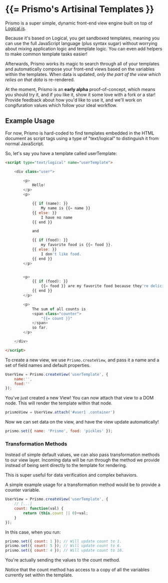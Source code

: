 # {{= Prismo's Artisinal Templates }}

Prismo is a super simple, dynamic front-end view engine built on top of [Logical.js](https://github.com/Yuffster/logical).

Because it's based on Logical, you get sandboxed templates, meaning you can use the full JavaScript language (plus syntax sugar) without worrying about mixing application logic and template logic.  You can even add helpers to make common template tasks easier!

Afterwards, Prismo works its magic to search through all of your templates and automatically compose your front-end views based on the variables within the templates.  When data is updated, *only the part of the view which relies on that data* is re-rendered.

At the moment, Prismo is an **early alpha** proof-of-concept, which means you should try it, and if you like it, show it some love with a fork or a star!  Provide feedback about how you'd like to use it, and we'll work on congifuration values which follow your ideal workflow.

## Example Usage

For now, Prismo is hard-coded to find templates embedded in the HTML document as script tags using a type of "text/logical" to distinguish it from normal JavaScript.

So, let's say you have a template called userTemplate:

```html
<script type="text/logical" name="userTemplate">

	<div class="user">

		<p>
			Hello! 
		</p>
		<p>

			{{ if (name): }}
				My name is {{= name }}
			{{ else: }}
				I have no name
			{{ end }} 

			and 

			{{ if (food): }}
				my favorite food is {{= food }}.
			{{ else: }}
				I don't like food.
			{{ end }}
		</p>


		<p>
			{{ if (food): }}
				{{= food }} are my favorite food because they're delicious.
			{{ end }}
		</p>

		<p>
			The sum of all counts is
			<span class="counter">
				"{{= count }}"
			</span>
			so far.
		</p>

	</div>

</script>
```

To create a new view, we use `Prismo.createView`, and pass it a name and a set of field names and default properties.

```javascript
UserView = Prismo.createView('userTemplate', {
	name:'',
	food:''
});
```

You've just created a new View!  You can now attach that view to a DOM node.  This will render the template within that node.

```javascript
prismoView = UserView.attach('#user1 .container')
```

Now we can set data on the view, and have the view update automatically!

```javascript
prismo.set({ name: 'Prismo', food: 'pickles' });
```

### Transformation Methods

Instead of simple default values, we can also pass transformation methods to our view layer.  Incoming data will be run through the method we provide instead of being sent directly to the template for rendering.

This is super useful for data verification and complex behaviors.

A simple example usage for a transformation method would be to provide a counter variable.

```javascript
UserView = Prismo.createView('userTemplate', {
	// [...]
	count: function(val) {
		return (this.count || 0)+val;
	}
});
```

In this case, when you run:

```javascript
prismo.set({ count: 1 }); // Will update count to 1.
prismo.set({ count: 5 }); // Will update count to 6.
prismo.set({ count: 4 }); // Will update count to 10.
```

You're actually sending the values to the count method.

Notice that the count method has access to a copy of all the variables currently set within the template.